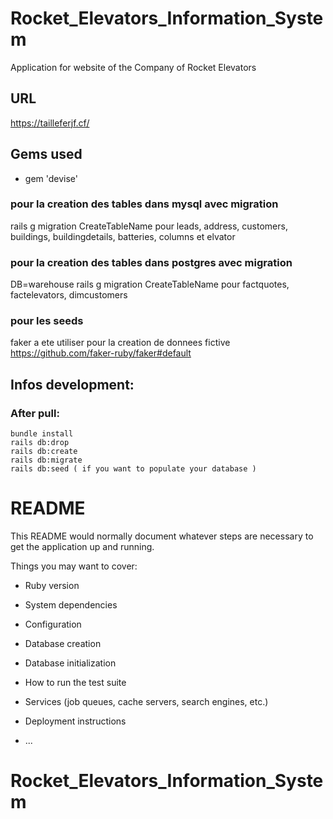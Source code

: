# Rocket_Elevators_Information_System
Application for website of the Company of Rocket Elevators
## URL
<https://tailleferjf.cf/>
## Gems used
* gem 'devise'

### pour la creation des tables dans mysql avec migration
rails g migration CreateTableName
pour leads, address, customers, buildings, buildingdetails, batteries, columns et elvator
### pour la creation des tables dans postgres avec migration
DB=warehouse rails g migration CreateTableName
pour factquotes, factelevators, dimcustomers
### pour les seeds
faker a ete utiliser pour la creation de donnees fictive
https://github.com/faker-ruby/faker#default
## Infos development:
### After pull:
```
bundle install
rails db:drop
rails db:create
rails db:migrate
rails db:seed ( if you want to populate your database )
```
























# README

This README would normally document whatever steps are necessary to get the
application up and running.

Things you may want to cover:

* Ruby version

* System dependencies

* Configuration

* Database creation

* Database initialization

* How to run the test suite

* Services (job queues, cache servers, search engines, etc.)

* Deployment instructions

* ...
# Rocket_Elevators_Information_System
